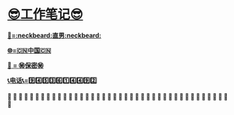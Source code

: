 # __[:sunglasses:工作笔记:sunglasses:](https://github.com/benniao1996/1996)__
[__:restroom:=:neckbeard:直男:neckbeard:__](https://github.com/benniao1996/1996)

[__:globe_with_meridians:=:cn:中国:cn:__](https://github.com/benniao1996/1996)

[__:couple_with_heart: = :secret:保密:secret:__](https://github.com/benniao1996/1996)

[__:telephone_receiver:电话:telephone_receiver:=:nine::four::five::three::six::one::four::four::nine::two:__](https://github.com/benniao1996/1996)

__:shit: :shit: :shit: :shit: :shit: :shit: :shit: :shit: :shit: :shit: :shit: :shit: :shit: :shit: :shit: :shit: :shit: :shit: :shit: :shit: :shit: :shit: :shit: :shit: :shit: :shit: :shit: :shit: :shit: :shit: :shit: :shit: :shit: :shit: :shit: :shit: :shit: :shit: :shit: :shit: :shit:__
